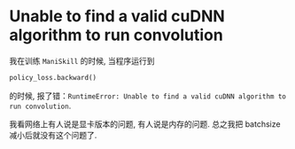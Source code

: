 # Unable to find a valid cuDNN algorithm to run convolution

我在训练 `ManiSkill` 的时候, 当程序运行到

```python
policy_loss.backward()
```

的时候, 报了错：`RuntimeError: Unable to find a valid cuDNN algorithm to run convolution`.

我看网络上有人说是显卡版本的问题, 有人说是内存的问题. 总之我把 batchsize 减小后就没有这个问题了.